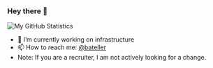 ### Hey there 👋

<!--
**bateller/bateller** is a ✨ _special_ ✨ repository because its `README.md` (this file) appears on your GitHub profile.

Here are some ideas to get you started:

- 🔭 I’m currently working on ...
- 🌱 I’m currently learning ...
- 👯 I’m looking to collaborate on ...
- 🤔 I’m looking for help with ...
- 💬 Ask me about ...
- 📫 How to reach me: ...
- 😄 Pronouns: ...
- ⚡ Fun fact: ...
-->

![My GitHub Statistics](https://github-readme-stats.vercel.app/api?username=bateller&show_icons=true&count_private=true&hide_title=true)


- 🔭 I’m currently working on infrastructure
- 📫 How to reach me: [@bateller](https://twitter.com/bateller)
- Note: If you are a recruiter, I am not actively looking for a change.
